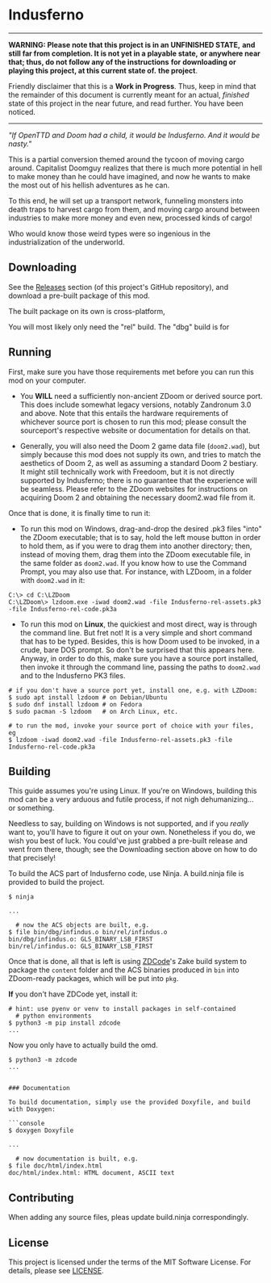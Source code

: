 # Indusferno

----

**WARNING: Please note that this project is in an UNFINISHED STATE,**
**and still far from completion. It is not yet in a playable state,**
**or anywhere near that; thus, do not follow any of the instructions**
**for downloading or playing this project, at this current state of.**
**the project**.

Friendly disclaimer that this is a **Work in Progress**. Thus, keep in
mind that the remainder of this document is currently meant for an
actual, _finished_ state of this project in the near future, and read
further. You have been noticed.

----

_"If OpenTTD and Doom had a child, it would be Indusferno. And it would
be nasty."_

This is a partial conversion themed around the tycoon of moving cargo
around. Capitalist Doomguy realizes that there is much more potential
in hell to make money than he could have imagined, and now he wants
to make the most out of his hellish adventures as he can.

To this end, he will set up a transport network, funneling monsters
into death traps to harvest cargo from them, and moving cargo around
between industries to make more money and even new, processed kinds of
cargo!

Who would know those weird types were so ingenious in the
industrialization of the underworld.

## Downloading

See the [Releases](https://github.com/Gustavo6046/Indusferno/releases)
section (of this project's GitHub repository), and download a pre-built
package of this mod.

The built package on its own is cross-platform,

You will most likely only need the "rel" build. The "dbg" build is for


## Running

First, make sure you have those requirements met before you can run
this mod on your computer.

* You **WILL** need a sufficiently non-ancient
ZDoom or derived source port. This does include somewhat legacy
versions, notably Zandronum 3.0 and above. Note that this entails the
hardware requirements of whichever source port is chosen to run this
mod; please consult the sourceport's respective website or
documentation for details on that.

* Generally, you will also need the Doom 2 game data file (`doom2.wad`),
but simply because this mod does not supply its own, and tries to match
the aesthetics of Doom 2, as well as assuming a standard Doom 2
bestiary. It might still technically work with Freedoom, but it is not
directly supported by Indusferno; there is no guarantee that the
experience will be seamless. Please refer to the ZDoom websites for
instructions on acquiring Doom 2 and obtaining the necessary doom2.wad
file from it.

Once that is done, it is finally time to run it:

* To run this mod on Windows, drag-and-drop the desired .pk3 files
"into" the ZDoom executable; that is to say, hold the left mouse button
in order to hold them, as if you were to drag them into another
directory; then, instead of moving them, drag them into the ZDoom
executable file, in the same folder as `doom2.wad`. If you know how
to use the Command Prompt, you may also use that. For instance, with
LZDoom, in a folder with `doom2.wad` in it:

```console
C:\> cd C:\LZDoom
C:\LZDoom\> lzdoom.exe -iwad doom2.wad -file Indusferno-rel-assets.pk3 -file Indusferno-rel-code.pk3a
```

* To run this mod on **Linux**, the quickiest and most direct, way is
through the command line. But fret not! It is a very simple and short
command that has to be typed. Besides, this is how Doom used to be
invoked, in a crude, bare DOS prompt. So don't be surprised that
this appears here. Anyway, in order to do this, make sure you have a
source port installed, then invoke it through the command line, passing
the paths to `doom2.wad` and to the Indusferno PK3 files.

```console
# if you don't have a source port yet, install one, e.g. with LZDoom:
$ sudo apt install lzdoom # on Debian/Ubuntu
$ sudo dnf install lzdoom # on Fedora
$ sudo pacman -S lzdoom   # on Arch Linux, etc.

# to run the mod, invoke your source port of choice with your files, eg
$ lzdoom -iwad doom2.wad -file Indusferno-rel-assets.pk3 -file Indusferno-rel-code.pk3a
```


## Building

This guide assumes you're using Linux. If you're on Windows, building
this mod can be a very arduous and futile process, if not nigh
dehumanizing... or something.

Needless to say, building on Windows is not supported, and if you
_really_ want to, you'll have to figure it out on your own. Nonetheless
if you do, we wish you best of luck. You could've just grabbed a
pre-built release and went from there, though; see the Downloading
section above on how to do that precisely!

To build the ACS part of Indusferno code, use Ninja. A build.ninja file
is provided to build the project.

```console
$ ninja

...

  # now the ACS objects are built, e.g.
$ file bin/dbg/infindus.o bin/rel/infindus.o
bin/dbg/infindus.o: GLS_BINARY_LSB_FIRST
bin/rel/infindus.o: GLS_BINARY_LSB_FIRST
```

Once that is done, all that is left is using
[ZDCode](https://github.com/Gustavo6046/ZDCode)'s Zake build system to
package the `content` folder and the ACS binaries produced in `bin`
into ZDoom-ready packages, which will be put into `pkg`.

**If** you don't have ZDCode yet, install it:

```console
# hint: use pyenv or venv to install packages in self-contained
  # python environments
$ python3 -m pip install zdcode
...
```

Now you only have to actually build the omd.

```console
$ python3 -m zdcode
...


### Documentation

To build documentation, simply use the provided Doxyfile, and build
with Doxygen:

```console
$ doxygen Doxyfile

...

  # now documentation is built, e.g.
$ file doc/html/index.html
doc/html/index.html: HTML document, ASCII text
```

## Contributing

When adding any source files, pleas update build.ninja correspondingly.

## License

This project is licensed under the terms of the MIT Software License.
For details, please see [LICENSE](LICENSE).
